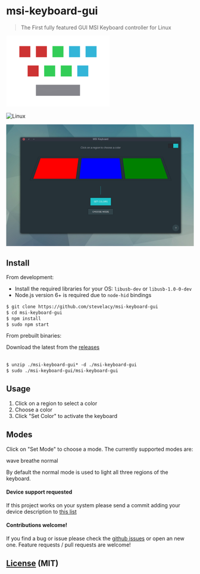 # msi-keyboard-gui

> The First fully featured GUI MSI Keyboard controller for Linux

![msi-keyboard](assets/logo.png)

![Linux](https://img.shields.io/badge/Linux-epic-brightgreen.svg)

![msi-keyboard](assets/2.png)

## Install

From development:

- Install the required libraries for your OS: `libusb-dev` or `libusb-1.0-0-dev`
- Node.js version 6+ is required due to `node-hid` bindings

```
$ git clone https://github.com/stevelacy/msi-keyboard-gui
$ cd msi-keyboard-gui
$ npm install
$ sudo npm start

```

From prebuilt binaries:

Download the latest from the [releases](https://github.com/stevelacy/msi-keyboard-gui/releases)
```

$ unzip ./msi-keyboard-gui* -d ./msi-keyboard-gui
$ sudo ./msi-keyboard-gui/msi-keyboard-gui

```

## Usage

1. Click on a region to select a color
2. Choose a color
3. Click "Set Color" to activate the keyboard


## Modes

Click on "Set Mode" to choose a mode. The currently supported modes are:

  wave
  breathe
  normal

By default the normal mode is used to light all three regions of the keyboard.

#### Device support requested

If this project works on your system please send a commit adding your device description to [this list](SUPPORTED.md)

#### Contributions welcome!
If you find a bug or issue please check the [github issues](https://github.com/stevelacy/msi-keyboard-gui/issues) or open an new one.
Feature requests / pull requests are welcome!

## [License](LICENSE) (MIT)
